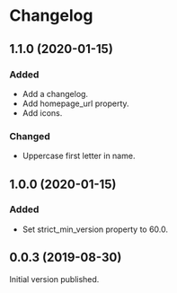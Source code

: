 # Changelog

## 1.1.0 (2020-01-15)
### Added
- Add a changelog.
- Add homepage_url property.
- Add icons.

### Changed
- Uppercase first letter in name.

## 1.0.0 (2020-01-15)
### Added
- Set strict_min_version property to 60.0.

## 0.0.3 (2019-08-30)
Initial version published.
